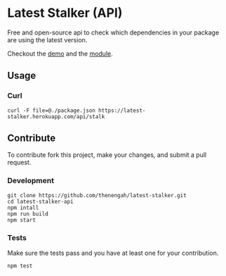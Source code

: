 # Latest Stalker (API)

Free and open-source api to check which dependencies in your package are using the latest version.

Checkout the [demo](https://latest-stalker.herokuapp.com) and the [module](https://github.com/thenengah/latest-stalker-module).

## Usage

### Curl

```text
curl -F file=@./package.json https://latest-stalker.herokuapp.com/api/stalk
```

## Contribute

To contribute fork this project, make your changes, and submit a pull request.

### Development

```text
git clone https://github.com/thenengah/latest-stalker.git
cd latest-stalker-api
npm intall
npm run build
npm start
```

### Tests

Make sure the tests pass and you have at least one for your contribution.

```test
npm test
```
